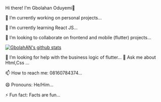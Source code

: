 Hi there! I'm Gbolahan Oduyemi👋


🔭 I’m currently working on personal projects...

🌱 I’m currently learning React JS...

👯 I’m looking to collaborate on frontend and mobile (flutter) projects...

[![GbolahAN's github stats](https://github-readme-stats.vercel.app/api?username=gbolahan146)](https://github.com/anuraghazra/github-readme-stats)

 🤔 I’m looking for help with the business logic of flutter...
💬 Ask me about Html,Css ...

 📫 How to reach me: 08160784374...
 
 😄 Pronouns: He/Him...
 
 ⚡ Fun fact: Facts are fun...




